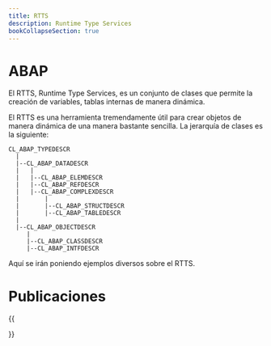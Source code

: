 ```yaml
---
title: RTTS
description: Runtime Type Services
bookCollapseSection: true
---
```


# ABAP

El RTTS, Runtime Type Services, es un conjunto de clases que permite la creación de variables, tablas internas de manera dinámica. 

El RTTS es una herramienta tremendamente útil para crear objetos de manera dinámica de una manera bastante sencilla. La jerarquía de clases es la siguiente:

```tpl
CL_ABAP_TYPEDESCR
  |
  |--CL_ABAP_DATADESCR
  |   |
  |   |--CL_ABAP_ELEMDESCR
  |   |--CL_ABAP_REFDESCR
  |   |--CL_ABAP_COMPLEXDESCR
  |       |
  |       |--CL_ABAP_STRUCTDESCR
  |       |--CL_ABAP_TABLEDESCR
  |
  |--CL_ABAP_OBJECTDESCR
     |
     |--CL_ABAP_CLASSDESCR
     |--CL_ABAP_INTFDESCR
```

Aquí se irán poniendo ejemplos diversos sobre el RTTS.

# Publicaciones

{{<section>}}